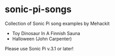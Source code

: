 # sonic-pi-songs
Collection of Sonic Pi song examples by Mehackit
* Toy Dinosaur In A Finnish Sauna
* Halloween (John Carpenter)

Please use Sonic Pi v.3.1 or later!
